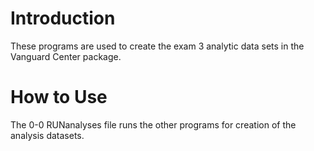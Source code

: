 # Introduction
These programs are used to create the exam 3 analytic data sets in the Vanguard Center package. 

# How to Use
The 0-0 RUNanalyses file runs the other programs for creation of the analysis datasets.
